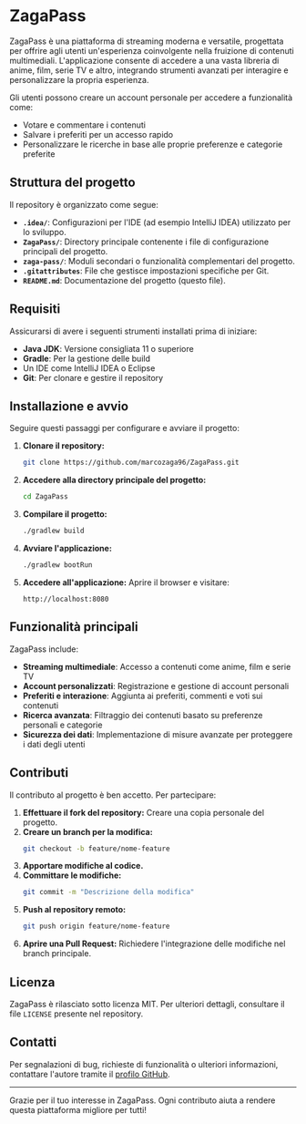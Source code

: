 # ZagaPass

ZagaPass è una piattaforma di streaming moderna e versatile, progettata per offrire agli utenti un'esperienza coinvolgente nella fruizione di contenuti multimediali. L'applicazione consente di accedere a una vasta libreria di anime, film, serie TV e altro, integrando strumenti avanzati per interagire e personalizzare la propria esperienza.

Gli utenti possono creare un account personale per accedere a funzionalità come:
- Votare e commentare i contenuti
- Salvare i preferiti per un accesso rapido
- Personalizzare le ricerche in base alle proprie preferenze e categorie preferite

## Struttura del progetto
Il repository è organizzato come segue:

- **`.idea/`**: Configurazioni per l'IDE (ad esempio IntelliJ IDEA) utilizzato per lo sviluppo.
- **`ZagaPass/`**: Directory principale contenente i file di configurazione principali del progetto.
- **`zaga-pass/`**: Moduli secondari o funzionalità complementari del progetto.
- **`.gitattributes`**: File che gestisce impostazioni specifiche per Git.
- **`README.md`**: Documentazione del progetto (questo file).

## Requisiti
Assicurarsi di avere i seguenti strumenti installati prima di iniziare:

- **Java JDK**: Versione consigliata 11 o superiore
- **Gradle**: Per la gestione delle build
- Un IDE come IntelliJ IDEA o Eclipse
- **Git**: Per clonare e gestire il repository

## Installazione e avvio
Seguire questi passaggi per configurare e avviare il progetto:

1. **Clonare il repository:**
   ```bash
   git clone https://github.com/marcozaga96/ZagaPass.git
   ```

2. **Accedere alla directory principale del progetto:**
   ```bash
   cd ZagaPass
   ```

3. **Compilare il progetto:**
   ```bash
   ./gradlew build
   ```

4. **Avviare l'applicazione:**
   ```bash
   ./gradlew bootRun
   ```

5. **Accedere all'applicazione:**
   Aprire il browser e visitare:
   ```
   http://localhost:8080
   ```

## Funzionalità principali
ZagaPass include:

- **Streaming multimediale**: Accesso a contenuti come anime, film e serie TV
- **Account personalizzati**: Registrazione e gestione di account personali
- **Preferiti e interazione**: Aggiunta ai preferiti, commenti e voti sui contenuti
- **Ricerca avanzata**: Filtraggio dei contenuti basato su preferenze personali e categorie
- **Sicurezza dei dati**: Implementazione di misure avanzate per proteggere i dati degli utenti

## Contributi
Il contributo al progetto è ben accetto. Per partecipare:

1. **Effettuare il fork del repository:** Creare una copia personale del progetto.
2. **Creare un branch per la modifica:**
   ```bash
   git checkout -b feature/nome-feature
   ```
3. **Apportare modifiche al codice.**
4. **Committare le modifiche:**
   ```bash
   git commit -m "Descrizione della modifica"
   ```
5. **Push al repository remoto:**
   ```bash
   git push origin feature/nome-feature
   ```
6. **Aprire una Pull Request:** Richiedere l'integrazione delle modifiche nel branch principale.

## Licenza
ZagaPass è rilasciato sotto licenza MIT. Per ulteriori dettagli, consultare il file `LICENSE` presente nel repository.

## Contatti
Per segnalazioni di bug, richieste di funzionalità o ulteriori informazioni, contattare l'autore tramite il [profilo GitHub](https://github.com/marcozaga96).

---

Grazie per il tuo interesse in ZagaPass. Ogni contributo aiuta a rendere questa piattaforma migliore per tutti!
